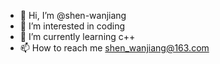 - 👋 Hi, I’m @shen-wanjiang
- 👀 I’m interested in coding
- 🌱 I’m currently learning c++
- 📫 How to reach me shen_wanjiang@163.com

<!---
shen-wanjiang/shen-wanjiang is a ✨ special ✨ repository because its `README.md` (this file) appears on your GitHub profile.
You can click the Preview link to take a look at your changes.
--->
